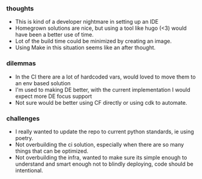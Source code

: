 ### thoughts

- This is kind of a developer nightmare in setting up an IDE
- Homegrown solutions are nice, but using a tool like hugo (<3) would have been a better use of time.
- Lot of the build time could be minimized by creating an image.
- Using Make in this situation seems like an after thought.

### dilemmas

- In the CI there are a lot of hardcoded vars, would loved to move them to an env based solution
- I'm used to making DE better, with the current implementation I would expect more DE focus support
- Not sure would be better using CF directly or using cdk to automate.


### challenges

- I really wanted to update the repo to current python standards, ie using poetry.
- Not overbuilding the ci solution, especially when there are so many things that can be optimized.
- Not overbuilding the infra, wanted to make sure its simple enough to understand and smart enough not to blindly deploying, code should be  intentional.